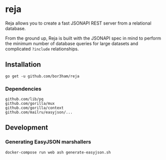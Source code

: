 # reja
Reja allows you to create a fast JSONAPI REST server from a relational database.

From the ground up, Reja is built with the JSONAPI spec in mind to perform the minimum number of
database queries for large datasets and complicated `?include` relationships.

## Installation

```
go get -u github.com/bor3ham/reja
```

### Dependencies

```
github.com/lib/pq
github.com/gorilla/mux
github.com/gorilla/context
github.com/mailru/easyjson/...
```

## Development

### Generating EasyJSON marshallers

```
docker-compose run web ash generate-easyjson.sh
```

